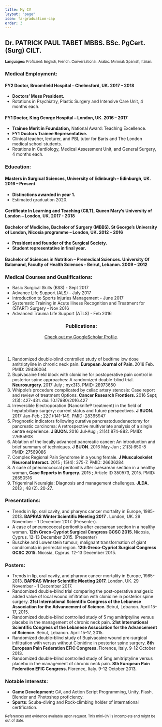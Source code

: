 ```yaml
---
title: My CV
layout: "page"
icon: fa-graduation-cap
order: 3
---
```



<h2>Dr. PATRICK PAUL TABET MBBS. BSc. PgCert.(Surg) CILT.</h2>


<p><sub><b>Languages: </b> Proficient: English, French.  Conversational: Arabic.  Minimal: Spanish, Italian.</sub></p>

<h3>Medical Employment:</h3>

<h4> <b>FY2 Doctor,</b> Broomfield Hospital – Chelmsford, UK. 2017 – 2018 </h4>	

<ul>
	<li><b>Doctors’ Mess President.</b></li>
	<li>Rotations in Psychiatry, Plastic Surgery and Intensive Care Unit, 4 months each.</li>
			</ul>


<h4> <b>FY1 Doctor,</b> King George Hospital – London, UK. 2016 – 2017</h4> 

<ul>
	<li><b>Trainee Merit in Foundation,</b> National Award: Teaching Excellence.</li>
	<li><b>FY1 Doctors Trainee Representative.</b></li>
        <li>Clinical teacher, lecturer, and PBL tutor for Barts and The London medical school students.</li>
        <li>Rotations in Cardiology, Medical Assessment Unit, and General Surgery, 4 months each.</li>
			  </ul>


<h3>Education:</h3>

<p><h4>Masters in Surgical Sciences, University of Edinburgh – Edinburgh, UK. 2016 – Present </h4>

<ul>
	<li><b>Distinctions awarded in year 1.</b></li>
        <li>Estimated graduation 2020.</li>
          </ul>
</p>

<p><h4>Certificate In Learning and Teaching (CILT), Queen Mary’s University of London – London, UK. 2017 - 2018 </h4>
</p>

<p><h4>Bachelor of Medicine, Bachelor of Surgery (MBBS). St George’s University of London, Nicosia programme – London, UK. 2012 – 2016</h4>
	
<ul>
	<li><b>President and founder of the Surgical Society.</b></li>
        <li><b>Student representative in final year.</b></li>
          </ul>

</p>

<p><h4>Bachelor of Sciences in Nutrition – Premedical Sciences. University Of Balamand, Faculty of Health Sciences – Beirut, Lebanon.				2009 – 2012</h4>
</p>

<h3>Medical Courses and Qualifications:</h3>

<ul>
	<li>Basic Surgical Skills (BSS) - Sept 2017</li>
        <li>Advance Life Support (ALS) - July 2017</li>
	<li>Introduction to Sports Injuries Management - June 2017</li>
        <li>Systematic Training in Acute Illness Recognition and Treatment for (START) Surgery - Nov 2016</li>
        <li>Advanced Trauma Life Support (ATLS) - Feb 2016</li>
          </ul>

<header>
		<h3>Publications:</h3>
		<p><a href="https://scholar.google.co.uk/citations?user=lDCtpHUAAAAJ&hl=en">Check out my GoogleScholar Profile</a>.</p>
	</header>
  
<ol>
				<li>Randomized double‐blind controlled study of bedtime low dose amitriptyline in chronic neck pain.  <b>European Journal of Pain. </b> 2018 Feb. PMID: 29436064</li>
				<li>Bupivacaine field block with clonidine for postoperative pain control in posterior spine approaches: A randomized double-blind trial.  <b>Neurosurgery. </b> 2017 July ; nyx313. PMID: 28973650</li>
				<li>Whipple’s procedure complicated by celiac artery stenosis: Case report and review of treatment Options.  <b>Cancer Research Frontiers. </b> 2016 Sept; 2(3): 427-431. doi: 10.17980/2016.427</li>
				<li>Irreversible Electroporation (Nanoknife® treatment) in the field of hepatobiliary surgery: current status and future perspectives.  <b>J BUON. </b>2017 Jan-Feb ; 22(1):141-149. PMID: 28365947</li>
				<li>Prognostic indicators following curative pancreatoduodenectomy for pancreatic carcinoma: A retrospective multivariate analysis of a single centre experience.  <b>J BUON.  </b>2016 Jul-Aug ; 21(4):874-882. PMID: 27685908</li>
				<li>Ablation of the locally advanced pancreatic cancer: An introduction and brief summary of techniques.  <b>J BUON. </b> 2016 May-Jun ; 21(3):650-8 PMID: 27569086</li>
				<li>Complex Regional Pain Syndrome in a young female.  <b>J Musculoskelet Neuronal Interact. </b> 2015 ; 15(4): 375-7. PMID: 26636284</li>
				<li>A case of pneumococcal peritonitis after caesarean section in a healthy woman,  <b>Case Reports in Surgery. </b> 2015 ; Article ID 350573, 2015. PMID: 26550516</li>
				<li>Trigeminal Neuralgia: Diagnosis and management challenges.  <b>JLDA. </b> 2013 ; 48 (2). 20-27.</li>
			</ol>


<h3>Presentations:</h3>

<ul>
	<li>Trends in lip, oral cavity, and pharynx cancer mortality in Europe, 1985-2013.  <b>BAPRAS Winter Scientific Meeting 2017 </b>. London, UK. 29 November - 1 December 2017. (Presenter).</li>
        <li>A case of pneumococcal peritonitis after caesarean section in a healthy woman.  <b>12th Greco-Cypriot Surgical Congress GCSC 2015.  </b>Nicosia, Cyprus. 12-13 December 2015. (Presenter)</li>
  <li>Buschke and Lowenstein tumour; malignant transformation of giant condilomata in perirectal region.  <b>12th Greco-Cypriot Surgical Congress GCSC 2015. </b> Nicosia, Cyprus. 12-13 December 2015.</li>
          </ul>


<h3>Posters:</h3>

<ul>
	<li>Trends in lip, oral cavity, and pharynx cancer mortality in Europe, 1985-2013.  <b>BAPRAS Winter Scientific Meeting 2017.  </b>London, UK. 29 November - 1 December 2017.</li>
        <li>Randomized double-blind trial comparing the post-operative analgesic added value of local wound infiltration with clonidine in posterior spine surgery. <b> 21st International Scientific Congress of the Lebanese Association for the Advancement of Science. </b> Beirut, Lebanon. April 15-17, 2015.</li>
	<li>Randomized double-blind controlled study of 5 mg amitriptyline versus placebo in the management of chronic neck pain.  <b>21st International Scientific Congress of the Lebanese Association for the Advancement of Science. </b> Beirut, Lebanon. April 15-17, 2015.</li>
        <li>Randomized double-blind study of Bupivacaine wound pre-surgical infiltration with versus without Clonidine in posterior spine surgery.  <b>8th European Pain Federation EFIC Congress. </b> Florence, Italy. 9-12 October 2013.</li>
	<li>Randomized double-blind controlled study of 5mg amitriptyline versus placebo in the management of chronic neck pain. <b> 8th European Pain Federation EFIC Congress. </b> Florence, Italy. 9-12 October 2013.</li>
          </ul>
   
   
   <h3>Notable interests:</h3>
   
<ul>
	<li>  <b>Game Development: </b> C#, and Action Script Programming, Unity, Flash, Blender and Photoshop proficiency.</li>
        <li>  <b>Sports:  </b>Scuba-diving and Rock-climbing holder of international certification.</li>
          </ul>
          
<p> <sub>References and evidence available upon request. This mini-CV is incomplete and might be out of date.</sub></p>
